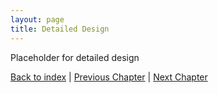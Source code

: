 ```yaml
---
layout: page
title: Detailed Design
---
```


Placeholder for detailed design

[Back to index](./index.md) |
[Previous Chapter](./architectural-design.md) |
[Next Chapter](./implementation.md)
